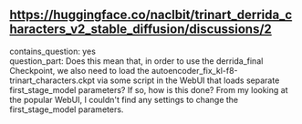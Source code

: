 ## https://huggingface.co/naclbit/trinart_derrida_characters_v2_stable_diffusion/discussions/2

contains_question: yes  
question_part: Does this mean that, in order to use the derrida_final Checkpoint, we also need to load the autoencoder_fix_kl-f8-trinart_characters.ckpt via some script in the WebUI that loads separate first_stage_model parameters? If so, how is this done? From my looking at the popular WebUI, I couldn't find any settings to change the first_stage_model parameters.